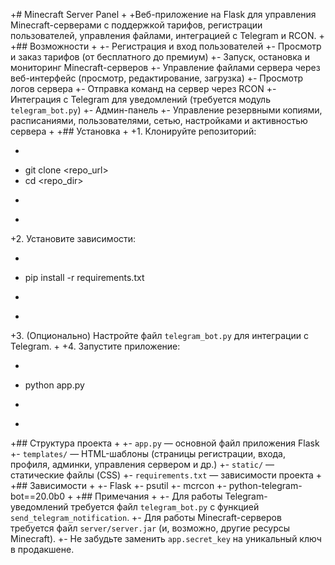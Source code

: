 +# Minecraft Server Panel
+
+Веб-приложение на Flask для управления Minecraft-серверами с поддержкой тарифов, регистрации пользователей, управления файлами, интеграцией с Telegram и RCON.
+
+## Возможности
+
+- Регистрация и вход пользователей
+- Просмотр и заказ тарифов (от бесплатного до премиум)
+- Запуск, остановка и мониторинг Minecraft-серверов
+- Управление файлами сервера через веб-интерфейс (просмотр, редактирование, загрузка)
+- Просмотр логов сервера
+- Отправка команд на сервер через RCON
+- Интеграция с Telegram для уведомлений (требуется модуль `telegram_bot.py`)
+- Админ-панель
+- Управление резервными копиями, расписаниями, пользователями, сетью, настройками и активностью сервера
+
+## Установка
+
+1. Клонируйте репозиторий:
+   ```bash
+   git clone <repo_url>
+   cd <repo_dir>
+   ```
+
+2. Установите зависимости:
+   ```bash
+   pip install -r requirements.txt
+   ```
+
+3. (Опционально) Настройте файл `telegram_bot.py` для интеграции с Telegram.
+
+4. Запустите приложение:
+   ```bash
+   python app.py
+   ```
+
+## Структура проекта
+
+- `app.py` — основной файл приложения Flask
+- `templates/` — HTML-шаблоны (страницы регистрации, входа, профиля, админки, управления сервером и др.)
+- `static/` — статические файлы (CSS)
+- `requirements.txt` — зависимости проекта
+
+## Зависимости
+
+- Flask
+- psutil
+- mcrcon
+- python-telegram-bot==20.0b0
+
+## Примечания
+
+- Для работы Telegram-уведомлений требуется файл `telegram_bot.py` с функцией `send_telegram_notification`.
+- Для работы Minecraft-серверов требуется файл `server/server.jar` (и, возможно, другие ресурсы Minecraft).
+- Не забудьте заменить `app.secret_key` на уникальный ключ в продакшене.
